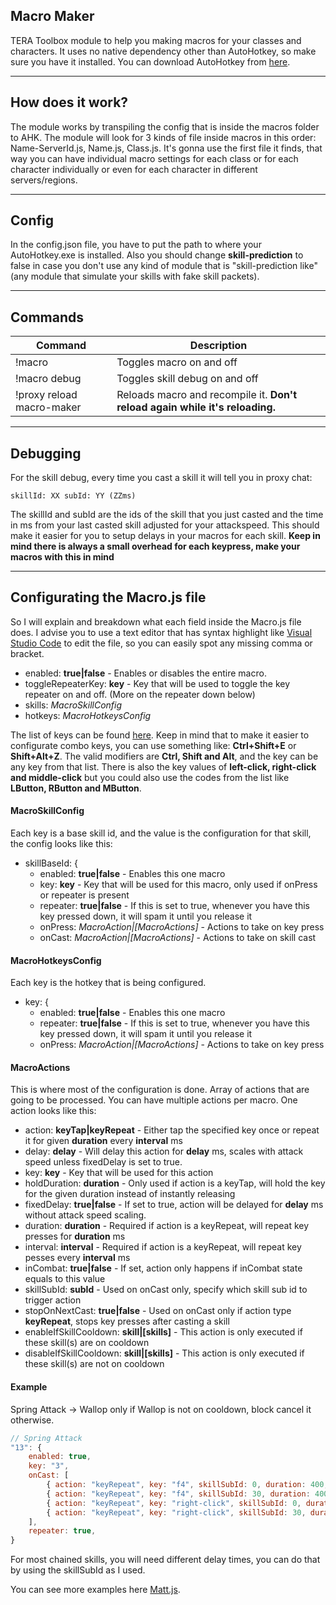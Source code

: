 ## Macro Maker

TERA Toolbox module to help you making macros for your classes and characters. It uses no native dependency other than AutoHotkey, so make sure you have it installed. You can download AutoHotkey from [here](https://www.autohotkey.com/).

---

## How does it work?

The module works by transpiling the config that is inside the macros folder to AHK. The module will look for 3 kinds of file inside macros in this order: Name-ServerId.js, Name.js, Class.js. It's gonna use the first file it finds, that way you can have individual macro settings for each class or for each character individually or even for each character in different servers/regions.

---

## Config

In the config.json file, you have to put the path to where your AutoHotkey.exe is installed. Also you should change **skill-prediction** to false in case you don't use any kind of module that is "skill-prediction like" (any module that simulate your skills with fake skill packets).  

---

## Commands

| Command                    | Description         |
| -------------------------- |-------------------- |
| !macro                     | Toggles macro on and off |
| !macro debug               | Toggles skill debug on and off |
| !proxy reload macro-maker  | Reloads macro and recompile it. **Don't reload again while it's reloading.** |

---

## Debugging

For the skill debug, every time you cast a skill it will tell you in proxy chat:
```
skillId: XX subId: YY (ZZms)
```
The skillId and subId are the ids of the skill that you just casted and the time in ms from your last casted skill adjusted for your attackspeed. This should make it easier for you to setup delays in your macros for each skill.
**Keep in mind there is always a small overhead for each keypress, make your macros with this in mind**

---

## Configurating the Macro.js file

So I will explain and breakdown what each field inside the Macro.js file does. I advise you to use a text editor that has syntax highlight like [Visual Studio Code](https://code.visualstudio.com/) to edit the file, so you can easily spot any missing comma or bracket.

* enabled: **true|false** - Enables or disables the entire macro.
* toggleRepeaterKey: **key** - Key that will be used to toggle the key repeater on and off. (More on the repeater down below)
* skills: *MacroSkillConfig*
* hotkeys: *MacroHotkeysConfig*

The list of keys can be found [here](https://www.autohotkey.com/docs/KeyList.htm). Keep in mind that to make it easier to configurate combo keys, you can use something like: **Ctrl+Shift+E** or **Shift+Alt+Z**. The valid modifiers are **Ctrl, Shift and Alt**, and the key can be any key from that list. There is also the key values of **left-click, right-click and middle-click** but you could also use the codes from the list like **LButton, RButton and MButton**.

#### MacroSkillConfig

Each key is a base skill id, and the value is the configuration for that skill, the config looks like this:

* skillBaseId: {
    * enabled: **true|false** - Enables this one macro
    * key: **key** - Key that will be used for this macro, only used if onPress or repeater is present
    * repeater: **true|false** - If this is set to true, whenever you have this key pressed down, it will spam it until you release it
    * onPress: *MacroAction|[MacroActions]* - Actions to take on key press
    * onCast: *MacroAction|[MacroActions]* - Actions to take on skill cast

#### MacroHotkeysConfig

Each key is the hotkey that is being configured.

* key: {
    * enabled: **true|false** - Enables this one macro
    * repeater: **true|false** - If this is set to true, whenever you have this key pressed down, it will spam it until you release it
    * onPress: *MacroAction|[MacroActions]* - Actions to take on key press

#### MacroActions

This is where most of the configuration is done.
Array of actions that are going to be processed. You can have multiple actions per macro. One action looks like this:

* action: **keyTap|keyRepeat** - Either tap the specified key once or repeat it for given **duration** every **interval** ms
* delay: **delay** - Will delay this action for **delay** ms, scales with attack speed unless fixedDelay is set to true.
* key: **key** - Key that will be used for this action
* holdDuration: **duration** - Only used if action is a keyTap, will hold the key for the given duration instead of instantly releasing
* fixedDelay: **true|false** - If set to true, action will be delayed for **delay** ms without attack speed scaling.
* duration: **duration** - Required if action is a keyRepeat, will repeat key presses for **duration** ms
* interval: **interval** - Required if action is a keyRepeat, will repeat key pesses every **interval** ms
* inCombat: **true|false** - If set, action only happens if inCombat state equals to this value
* skillSubId: **subId** - Used on onCast only, specify which skill sub id to trigger action
* stopOnNextCast: **true|false** - Used on onCast only if action type **keyRepeat**, stops key presses after casting a skill
* enableIfSkillCooldown: **skill|[skills]** - This action is only executed if these skill(s) are on cooldown
* disableIfSkillCooldown: **skill|[skills]** - This action is only executed if these skill(s) are not on cooldown

#### Example

Spring Attack -> Wallop only if Wallop is not on cooldown, block cancel it otherwise.

```JavaScript
// Spring Attack
"13": {
    enabled: true,
    key: "3",
    onCast: [
        { action: "keyRepeat", key: "f4", skillSubId: 0, duration: 400, interval: 50, delay: 1850, disableIfSkillCooldown: "25", stopOnNextCast: true },
        { action: "keyRepeat", key: "f4", skillSubId: 30, duration: 400, interval: 50, delay: 940, disableIfSkillCooldown: "25", stopOnNextCast: true },
        { action: "keyRepeat", key: "right-click", skillSubId: 0, duration: 400, interval: 50, delay: 1850, enableIfSkillCooldown: "25", stopOnNextCast: true },
        { action: "keyRepeat", key: "right-click", skillSubId: 30, duration: 400, interval: 50, delay: 940, enableIfSkillCooldown: "25", stopOnNextCast: true },
    ],
    repeater: true,
}
```
For most chained skills, you will need different delay times, you can do that by using the skillSubId as I used. 

You can see more examples here [Matt.js](https://github.com/Mkalo/macro-maker/blob/master/Matt.js).

